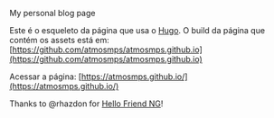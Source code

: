 My personal blog page

Este é o esqueleto da página que usa o [Hugo](https://gohugo.io/). O build da página que contém os assets está em: [https://github.com/atmosmps/atmosmps.github.io](https://github.com/atmosmps/atmosmps.github.io)

Acessar a página: [https://atmosmps.github.io/](https://atmosmps.github.io/)

Thanks to @rhazdon for [Hello Friend NG](https://github.com/rhazdon/hugo-theme-hello-friend-ng)!
